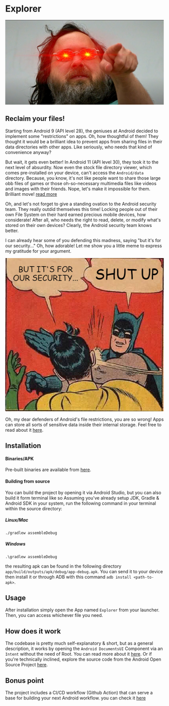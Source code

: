 # Explorer
![A portrait of Richard Stallman, edited to signify his anger.](art/stallman.png)
## Reclaim your files!
Starting from Android 9 (API level 28), the geniuses at Android decided to implement some "restrictions" on apps. Oh, how thoughtful of them! They thought it would be a brilliant idea to prevent apps from sharing files in their data directories with other apps. Like seriously, who needs that kind of convenience anyway?

But wait, it gets even better! In Android 11 (API level 30), they took it to the next level of absurdity. Now even the stock file directory viewer, which comes pre-installed on your device, can't access the `Android/data` directory. Because, you know, it's not like people want to share those large obb files of games or those oh-so-necessary multimedia files like videos and images with their friends. Nope, let's make it impossible for them. Brilliant move! [read more](https://developer.android.com/about/versions/11/privacy/storage#other-apps-data)

Oh, and let's not forget to give a standing ovation to the Android security team. They really outdid themselves this time! Locking people out of their own File System on their hard earned precious mobile devices, how considerate! After all, who needs the right to read, delete, or modify what's stored on their own devices? Clearly, the Android security team knows better.

I can already hear some of you defending this madness, saying "but it's for our security..." Oh, how adorable! Let me show you a little meme to express my gratitude for your argument.

![Angry Batman slapping Robin.](art/bat_to_robin.png)

Oh, my dear defenders of Android's file restrictions, you are so wrong! Apps can store all sorts of sensitive data inside their internal storage. Feel free to read about it [here](https://developer.android.com/training/data-storage/app-specific).

## Installation

#### Binaries/APK

Pre-built binaries are available from [here](https://github.com/mickeymgk/explorer/releases/latest).

#### Building from source
You can build the project by opening it via Android Studio, but you can also build it form terminal like so
Assuming you've already setup JDK, Gradle & Android SDK in your system, run the following command in your terminal within the source directory:

##### Linux/Mac
```
./gradlew assembleDebug
```

##### Windows
```
.\gradlew assembleDebug
```
the resulting apk can be found in the following directory ``app/build/outputs/apk/debug/app-debug.apk``. You can send it to your device then install it or through ADB with this command ``adb install <path-to-apk>``.

## Usage
After installation simply open the App named ``Explorer`` from your launcher. Then, you can access whichever file you need.

## How does it work
The codebase is pretty much self-explanatory & short, but as a general description, it works by opening the ``Android DocumentsUI`` Component via an ``Intent`` without the need of Root. You can read more about it [here](https://source.android.com/docs/core/ota/modular-system/documentsui). Or if you're technically inclined, explore the source code from the Android Open Source Project [here](https://android.googlesource.com/platform/packages/apps/DocumentsUI/+/refs/heads/master).

## Bonus point
The project includes a CI/CD workflow (Github Action) that can serve a base for building your next Android workflow. you can check it [here](https://github.com/mickeymgk/explorer/blob/main/.github/workflows/android.yml)


